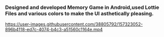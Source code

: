 <h3> Designed and developed Memory Game in Android,used Lottie Files and various colors to make the UI asthetically pleasing. </h3>



https://user-images.githubusercontent.com/38805792/157323052-896b4118-ed7c-4074-b4c3-a51560c1164e.mp4


